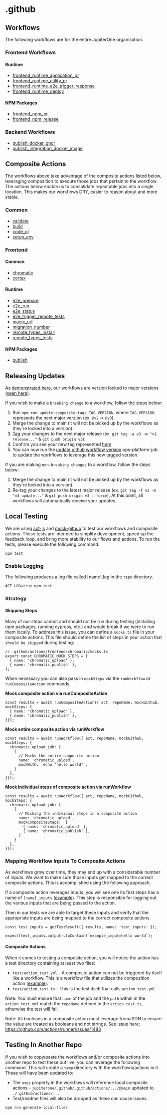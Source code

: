 # .github

## Workflows

The following workflows are for the entire JupiterOne organization.

### Frontend Workflows

#### Runtime

- [frontend_runtime_application_pr](.github/workflows/docs/frontend/frontend_runtime_application_pr.md)
- [frontend_runtime_utility_pr](.github/workflows/docs/frontend/frontend_runtime_utility_pr.md)
- [frontend_runtime_e2e_trigger_response](.github/workflows/docs/frontend/frontend_runtime_e2e_trigger_response.md)
- [frontend_runtime_deploy](.github/workflows/docs/frontend/frontend_runtime_deploy.md)

#### NPM Packages

- [frontend_npm_pr](.github/workflows/docs/frontend/frontend_npm_pr.md)
- [frontend_npm_release](.github/workflows/docs/frontend/frontend_npm_release.md)

### Backend Workflows
- [publish_docker_ghcr](.github/workflows/docs/backend/publish_docker_ghcr.md)
- [publish_integration_docker_image](.github/workflows/docs/backend/publish_integration_docker_image.md)

## Composite Actions

The workflows above take advantage of the composite actions listed below, leveraging composition to execute those jobs that pertain to the workflow. The actions below enable us to consolidate repeatable jobs into a single location. This makes our workflows DRY, easier to reason about and more stable.

### Common

- [validate](.github/actions/validate/README.md)
- [build](.github/actions/build/README.md)
- [code_ql](.github/actions/code_ql/README.md)
- [setup_env](.github/actions/setup_env/README.md)

### Frontend

#### Common

- [chromatic](.github/actions/frontend/chromatic/README.md)
- [cortex](.github/actions/frontend/cortex/README.md)

#### Runtime

- [e2e_prepare](.github/actions/frontend/runtime/e2e_prepare/README.md)
- [e2e_run](.github/actions/frontend/runtime/e2e_run/README.md)
- [e2e_status](.github/actions/frontend/runtime/e2e_status/README.md)
- [e2e_trigger_remote_tests](.github/actions/frontend/runtime/e2e_trigger_remote_tests/README.md)
- [magic_url](.github/actions/frontend/runtime/magic_url/README.md)
- [migration_number](.github/actions/frontend/runtime/migration_number/README.md)
- [remote_types_install](.github/actions/frontend/runtime/remote_types_install/README.md)
- [remote_types_tests](.github/actions/frontend/runtime/remote_types_tests/README.md)

#### NPM Packages

- [publish](.github/actions/frontend/npm/publish/README.md)

## Releasing Updates

As [demonstrated here](https://github.com/JupiterOne/web-alerts/blob/7f2b8e491a728cc48ffaacbda647938a91436d89/.github/workflows/pull_request.yml#L7), our workflows are version locked to major versions ([seen here](https://github.com/JupiterOne/.github/tags)).

If you wish to make a `breaking change` to a workflow, follow the steps below:
1. Run `npm run update-composite-tags TAG_VERSION`, where `TAG_VERSION` represents the next major version (ex. `@v2` -> `@v3`).
2. Merge the change to main (it will not be picked up by the workflows as they're locked into a version).
3. [Tag](https://git-scm.com/book/en/v2/Git-Basics-Tagging) your changes to the next major release (ex. `git tag -a v3 -m "v3 release..."` & `git push origin v3`).
4. Confirm you see your new tag represented [here](https://github.com/JupiterOne/.github/tags).
5. You can now run the [update github workflow version](https://github.com/JupiterOne/ops-platform-jobs/tree/main/scripts/mass-repo-jobs/update-github-workflow-version) ops-platform-job to update the workflows to leverage this new tagged version.

If you are making `non-breaking changes` to a workflow, follow the steps below:
1. Merge the change to main (it will not be picked up by the workflows as they're locked into a version).
2. Re-tag your changes to the latest major release (ex. `git tag -f v3 -m "v3 update..."` & `git push origin v3 --force`). At this point, all workflows will automatically receive your updates.

## Local Testing

We are using [act-js](https://github.com/kiegroup/act-js) and [mock-github](https://www.npmjs.com/package/@kie/mock-github#mockgithub) to test our workflows and composite actions. These tests are intended to simplify development, speed up the feedback loop, and bring more stability to our flows and actions. To run the tests, please execute the following command:

```
npm test
```

### Enable Logging

The following produces a log file called [name].log in the `repo` directory.

```
ACT_LOG=true npm test
```

### Strategy

#### Skipping Steps

Many of our steps cannot and should not be run during testing (installing npm packages, running cypress, etc.) and would break if we were to run them locally. To address this issue, you can define a `mocks.ts` file in your composite actions. This file should define the list of steps in your action that `should be skipped` during testing:

```
// .github/actions/frontend/chromatic/mocks.ts
export const CHROMATIC_MOCK_STEPS = [
  { name: 'chromatic_upload' },
  { name: 'chromatic_publish' },
];
```

When necessary you can also pass in `mockSteps` via the `runWorkflow` or `runCompositeAction` commands.

**Mock composite action via runCompositeAction**

```
const results = await runCompositeAction({ act, repoName, mockGithub, mockSteps: {
  { name: 'chromatic_upload' },
  { name: 'chromatic_publish' },
}});
```

**Mock entire composite action via runWorkflow**

```
const results = await runWorkflow({ act, repoName, mockGithub, mockSteps: {
  chromatic_upload_job: [
    {
      // Mocks the entire composite action
      name: 'chromatic_upload',
      mockWith: `echo "hello world"`,
    }
  ],
}});
```

**Mock individual steps of composite action via runWorkflow**

```
const results = await runWorkflow({ act, repoName, mockGithub, mockSteps: {
  chromatic_upload_job: [
    {
      // Mocking the individual steps in a composite action
      name: 'chromatic_upload',
      mockCompositeSteps:  [
        { name: 'chromatic_upload' },
        { name: 'chromatic_publish' },
      ]
    }
  ],
}});
```

### Mapping Workflow Inputs To Composite Actions

As workflows grow over time, they may end up with a considerable number of inputs. We want to make sure those inputs get mapped to the correct composite actions. This is accomplished using the following approach.

If a composite action leverages inputs, you will see one its first steps has a name of `[name]_inputs` ([example](.github/actions/frontend/runtime/e2e_prepare/action.yml#L25)). This step is responsible for logging out the various inputs that are being passed to the action.

Then in our tests we are able to target these inputs and verify that the appropriate inputs are being mapped to the correct composite actions.

```
const test_inputs = getTestResult({ results, name: 'test_inputs' });

expect(test_inputs.output).toContain(`example_input=hello world`);
```

#### Composite Actions

When it comes to testing a composite action, you will notice the action has a test directory containing at least two files:
- `test/action_test.yml` - A composite action can not be triggered by itself like a workflow. This is a workflow file that utilizes the composition action ([example](.github/actions/frontend/runtime/e2e_prepare/test/action_test.yml)).
- `test/action.test.ts` - This is the test itself that calls `action_test.yml`.

Note: You must ensure that `name` of the job and the `path` within in the `action_test.yml` match the `repoName` defined in the `action.test.ts`, otherwise the test will fail.

Note: All booleans in a composite action must leverage fromJSON to ensure the value are treated as booleans and not strings. See issue here: https://github.com/actions/runner/issues/1483

## Testing In Another Repo

If you wish to copy/paste the workflows and/or composite actions into another repo to test these out live, you can leverage the following command. This will create a `temp` directory with the workflows/actions in it. These will have been updated to:
- The `uses` property in the workflows will reference local composite actions - `jupiterone/.github/.github/actions/.../@main` updated to `./.github/actions/...`
- Test/readme files will also be dropped as these can cause issues.

```
npm run generate-local-files
```
